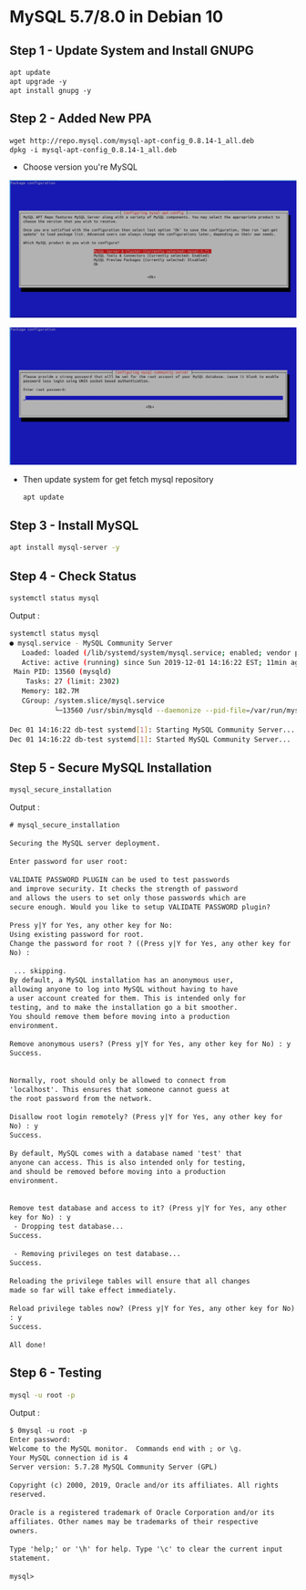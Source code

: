 # MySQL 5.7/8.0 in Debian 10

## Step 1 - Update System and Install GNUPG

```text
apt update
apt upgrade -y
apt install gnupg -y
```

## Step 2 - Added New PPA

```text
wget http://repo.mysql.com/mysql-apt-config_0.8.14-1_all.deb
dpkg -i mysql-apt-config_0.8.14-1_all.deb
```

* Choose version you're MySQL

![Choose MySQL Version](../../.gitbook/assets/191202_0002.png)

![Set Password root](../../.gitbook/assets/191202_0003.png)

* Then update system for get fetch mysql repository

  ```bash
  apt update
  ```

## Step 3 - Install MySQL

```bash
apt install mysql-server -y
```

## Step 4 - Check Status

```bash
systemctl status mysql
```

Output :

```bash
systemctl status mysql
● mysql.service - MySQL Community Server
   Loaded: loaded (/lib/systemd/system/mysql.service; enabled; vendor preset: enabled)
   Active: active (running) since Sun 2019-12-01 14:16:22 EST; 11min ago
 Main PID: 13560 (mysqld)
    Tasks: 27 (limit: 2302)
   Memory: 182.7M
   CGroup: /system.slice/mysql.service
           └─13560 /usr/sbin/mysqld --daemonize --pid-file=/var/run/mysqld/mysqld.pid

Dec 01 14:16:22 db-test systemd[1]: Starting MySQL Community Server...
Dec 01 14:16:22 db-test systemd[1]: Started MySQL Community Server...
```

## Step 5 - Secure MySQL Installation

```bash
mysql_secure_installation
```

Output :

```text
# mysql_secure_installation

Securing the MySQL server deployment.

Enter password for user root: 

VALIDATE PASSWORD PLUGIN can be used to test passwords
and improve security. It checks the strength of password
and allows the users to set only those passwords which are
secure enough. Would you like to setup VALIDATE PASSWORD plugin?

Press y|Y for Yes, any other key for No:  
Using existing password for root.
Change the password for root ? ((Press y|Y for Yes, any other key for No) : 

 ... skipping.
By default, a MySQL installation has an anonymous user,
allowing anyone to log into MySQL without having to have
a user account created for them. This is intended only for
testing, and to make the installation go a bit smoother.
You should remove them before moving into a production
environment.

Remove anonymous users? (Press y|Y for Yes, any other key for No) : y
Success.


Normally, root should only be allowed to connect from
'localhost'. This ensures that someone cannot guess at
the root password from the network.

Disallow root login remotely? (Press y|Y for Yes, any other key for No) : y
Success.

By default, MySQL comes with a database named 'test' that
anyone can access. This is also intended only for testing,
and should be removed before moving into a production
environment.


Remove test database and access to it? (Press y|Y for Yes, any other key for No) : y
 - Dropping test database...
Success.

 - Removing privileges on test database...
Success.

Reloading the privilege tables will ensure that all changes
made so far will take effect immediately.

Reload privilege tables now? (Press y|Y for Yes, any other key for No) : y
Success.

All done!
```

## Step 6 - Testing

```bash
mysql -u root -p
```

Output :

```text
$ 0mysql -u root -p
Enter password: 
Welcome to the MySQL monitor.  Commands end with ; or \g.
Your MySQL connection id is 4
Server version: 5.7.28 MySQL Community Server (GPL)

Copyright (c) 2000, 2019, Oracle and/or its affiliates. All rights reserved.

Oracle is a registered trademark of Oracle Corporation and/or its
affiliates. Other names may be trademarks of their respective
owners.

Type 'help;' or '\h' for help. Type '\c' to clear the current input statement.

mysql>
```

